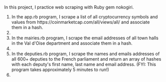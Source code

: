 In this project, I practice web scraping with Ruby gem nokogiri.

<ol>
  <li>In the app.rb program, I scrape a list of all cryptocurrency symbols and values from https://coinmarketcap.com/all/views/all/ and associate them in a hash.<li>
  <li>In the mairies.rb program, I scrape the email addresses of all town halls in the Val d'Oise department and associate them in a hash.<li>
  <li>In the deputies.rb program, I scrape the names and emails addresses of all 600+ deputies to the French parliament and return an array of hashes with each deputy's first name, last name and email address. (FYI: This program takes approximately 5 minutes to run!)<li>
</ol>